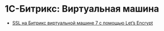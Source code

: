 # 1C-Битрикс: Виртуальная машина

- [SSL на Битрикс виртуальной машине 7 с помощью Let’s Encrypt](SSL/README.md)

